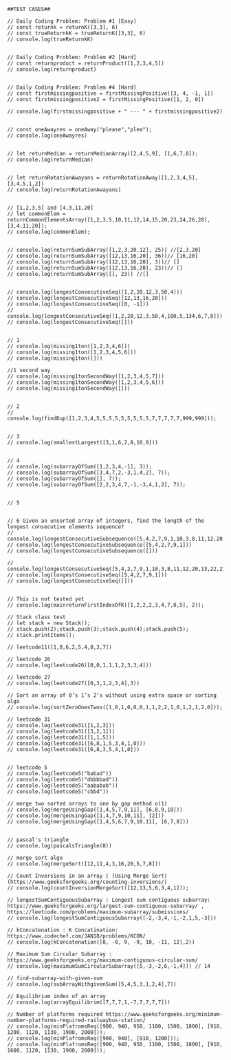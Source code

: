    ##TEST CASES##

    // Daily Coding Problem: Problem #1 [Easy]
    // const returnk = returnK([3,3], 6)
    // const trueReturnkK = trueReturnK([3,3], 6)
    // console.log(trueReturnkK)


    // Daily Coding Problem: Problem #2 [Hard]
    // const returnproduct = returnProduct([1,2,3,4,5])
    // console.log(returnproduct)


    // Daily Coding Problem: Problem #4 [Hard]
    // const firstmissingpositive = firstMissingPositive([3, 4, -1, 1])
    // const firstmissingpositive2 = firstMissingPositive([1, 2, 0])

    // console.log(firstmissingpositive + " --- " + firstmissingpositive2)


    // const oneAwayres = oneAway("please","plea");
    // console.log(oneAwayres)


    // let returnMedian = returnMedianArray([2,4,5,9], [1,6,7,8]);
    // console.log(returnMedian)


    // let returnRotationAwayans = returnRotationAway([1,2,3,4,5], [3,4,5,1,2])
    // console.log(returnRotationAwayans)


    // [1,2,3,5] and [4,3,11,20]
    // let commonElem = returnCommonElementsArray([1,2,3,5,10,11,12,14,15,20,23,24,26,28],[3,4,11,20]);
    // console.log(commonElem);


    // console.log(returnSumSubArray([1,2,3,20,12], 25)) //[2,3,20]
    // console.log(returnSumSubArray([12,13,16,20], 36))// [16,20]
    // console.log(returnSumSubArray([12,13,16,20], 3))// []
    // console.log(returnSumSubArray([12,13,16,20], 23))// []
    // console.log(returnSumSubArray([], 23)) //[]


    // console.log(longestConsecutiveSeq([1,2,20,12,3,50,4]))
    // console.log(longestConsecutiveSeq([12,13,16,20]))
    // console.log(longestConsecutiveSeq([0, -1]))
    // console.log(longestConsecutiveSeq([1,2,20,12,3,50,4,100,5,134,6,7,8]))
    // console.log(longestConsecutiveSeq([]))


    // 1
    // console.log(missing1ton([1,2,3,4,6]))
    // console.log(missing1ton([1,2,3,4,5,6]))
    // console.log(missing1ton([]))

    //1 second way
    // console.log(missing1tonSecondWay([1,2,3,4,5,7]))
    // console.log(missing1tonSecondWay([1,2,3,4,5,6]))
    // console.log(missing1tonSecondWay([]))


    // 2
    // console.log(findDup([1,2,3,4,5,5,5,5,5,5,5,5,5,7,7,7,7,7,999,999]));


    // 3
    // console.log(smallestLargest([3,1,6,2,8,10,9]))


    // 4 
    // console.log(subarrayOfSum([1,2,3,4,-1], 3));
    // console.log(subarrayOfSum([3,4,7,2,-3,1,4,2], 7));
    // console.log(subarrayOfSum([], 7));
    // console.log(subarrayOfSum([2,2,3,4,7,-1,-3,4,1,2], 7));


    // 5


    // 6 Given an unsorted array of integers, find the length of the longest consecutive elements sequence?
    // console.log(longestConsecutiveSubsequence([5,4,2,7,9,1,10,3,8,11,12,20,13,22,21,14,15]))
    // console.log(longestConsecutiveSubsequence([5,4,2,7,9,1]))
    // console.log(longestConsecutiveSubsequence([]))

    // console.log(longestConsecutiveSeq([5,4,2,7,9,1,10,3,8,11,12,20,13,22,21,14,15]))
    // console.log(longestConsecutiveSeq([5,4,2,7,9,1]))
    // console.log(longestConsecutiveSeq([]))


    // This is not tested yet
    // console.log(mainreturnFirstIndexOfK([1,2,2,2,3,4,7,8,5], 2));

    // Stack class test
    // let stack = new Stack();
    // stack.push(2);stack.push(3);stack.push(4);stack.push(5); 
    // stack.printItems();

    // leetcode11([1,8,6,2,5,4,8,3,7])

    // leetcode 26
    // console.log(leetcode26([0,0,1,1,1,2,3,3,4]))
        
    // leetcode 27
    // console.log(leetcode27([0,3,1,2,3,4],3))

    // Sort an array of 0’s 1’s 2’s without using extra space or sorting algo 
    // console.log(sortZeroOnesTwos([1,0,1,0,0,0,1,1,2,2,1,0,1,2,1,2,0]));

    // leetcode 31
    // console.log(leetcode31([1,2,3]))
    // console.log(leetcode31([3,2,1]))
    // console.log(leetcode31([1,1,5]))
    // console.log(leetcode31([6,8,1,5,3,4,1,0]))
    // console.log(leetcode31([6,8,3,5,4,1,0]))


    // leetcode 5
    // console.log(leetcode5("babad"))
    // console.log(leetcode5("dbbbbad"))
    // console.log(leetcode5("aababab"))
    // console.log(leetcode5("cbbd"))

    // merge two sorted arrays to one by gap method o(1)
    // console.log(mergeUsingGap([1,4,5,7,9,11], [6,8,9,10]))
    // console.log(mergeUsingGap([1,4,7,9,10,11], [2]))
    // console.log(mergeUsingGap([1,4,5,6,7,9,10,11], [6,7,8]))


    // pascal's triangle
    // console.log(pascalsTriangle(8))

    // merge sort algo
    // console.log(mergeSort([12,11,4,3,16,20,5,7,8]))

    // Count Inversions in an array | (Using Merge Sort) (https://www.geeksforgeeks.org/counting-inversions/)
    // console.log(countInversionMergeSort([12,13,5,6,3,4,1]));

    // longestSumContiguousSubarray : Longest sum contiguous subarray: https://www.geeksforgeeks.org/largest-sum-contiguous-subarray/ , https://leetcode.com/problems/maximum-subarray/submissions/
    // console.log(longestSumContiguousSubarray([-2,-3,4,-1,-2,1,5,-3]))

    // kConcatenation : K Concatination: https://www.codechef.com/JAN18/problems/KCON/
    // console.log(kConcatenation([8, -8, 9, -9, 10, -11, 12],2))

    // Maximum Sum Circular Subarray : https://www.geeksforgeeks.org/maximum-contiguous-circular-sum/
    // console.log(maximumSumCircularSubarray([5,-3,-2,6,-1,4])) // 14

    // find-subarray-with-given-sum
    // console.log(subArrayWithgivenSum([5,4,5,3,1,2,4],7))

    // Equilibrium index of an array
    // console.log(arrayEquilibrim([7,7,7,1,-7,7,7,7,7]))

    // Number of platforms required https://www.geeksforgeeks.org/minimum-number-platforms-required-railwaybus-station/
    // console.log(minPlafromsReq([900, 940, 950, 1100, 1500, 1800], [910, 1200, 1120, 1130, 1900, 2000]));
    // console.log(minPlafromsReq([900, 940], [910, 1200]));
    // console.log(minPlafromsReq([900, 940, 950, 1100, 1500, 1800], [910, 1600, 1120, 1130, 1900, 2000]));
